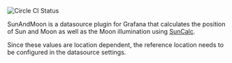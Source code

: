 ![Circle CI Status](https://circleci.com/gh/fetzerch/grafana-sunandmoon-datasource.svg?style=shield&circle-token=2e270ffe5a00a9187d96ab5f27e44a143ada2cce])

SunAndMoon is a datasource plugin for Grafana that calculates the position of
Sun and Moon as well as the Moon illumination using
[SunCalc](https://github.com/mourner/suncalc).

Since these values are location dependent, the reference location needs to be
configured in the datasource settings.
